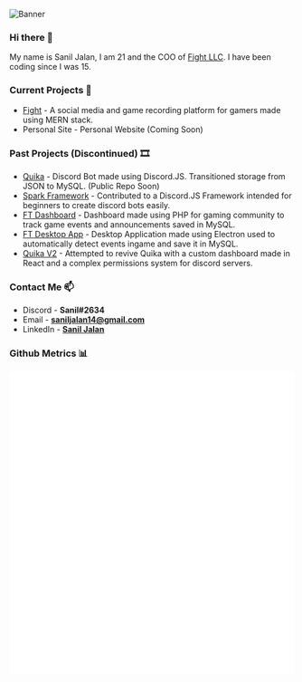 ![Banner](https://cdn.discordapp.com/attachments/265492092720119814/820954537648717824/Sanil_Jalan_LinkedIn_Banner_Slim.png)

### Hi there 👋

My name is Sanil Jalan, I am 21 and the COO of [Fight LLC](https://fighttm.com). I have been coding since I was 15.

### Current Projects 🔭
- [Fight](https://fighttm.com) - A social media and game recording platform for gamers made using MERN stack.
- Personal Site - Personal Website (Coming Soon)

### Past Projects (Discontinued) 🎞️

- [Quika](https://quika.weebly.com/) - Discord Bot made using Discord.JS. Transitioned storage from JSON to MySQL. (Public Repo Soon)
- [Spark Framework](https://github.com/Spark-Core/Spark) - Contributed to a Discord.JS Framework intended for beginners to create discord bots easily.
- [FT Dashboard](https://falconites.com) - Dashboard made using PHP for gaming community to track game events and announcements saved in MySQL.
- [FT Desktop App](https://falconites.com) - Desktop Application made using Electron used to automatically detect events ingame and save it in MySQL.
- [Quika V2](http://quikabot.com) - Attempted to revive Quika with a custom dashboard made in React and a complex permissions system for discord servers.

### Contact Me 📫 

- Discord - **Sanil#2634**
- Email - **saniljalan14@gmail.com**
- LinkedIn - [**Sanil Jalan**](https://www.linkedin.com/in/sanil-jalan/)

### Github Metrics 📊

![Metrics](github-metrics.svg)
